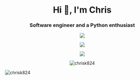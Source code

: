 <h1 align="center">Hi 👋, I'm Chris</h1>
<h3 align="center">Software engineer and a Python enthusiast</h3>

<p align="center">
  <img align="center" src="https://github-readme-stats-chrisk824.vercel.app/api?username=chrisK824&show_icons=true&count_private=true&include_all_commits=true&theme=dark&card_width=500&dummy=unused" />
</p>


<p align="center">
  <img align="center" src="https://github-readme-stats-chrisk824.vercel.app/api/top-langs?username=chrisK824&card_width=500&langs_count=10&dummy=unused" />
</p>


<p align="center">
  <img align="center" src="https://github-readme-stats-chrisk824.vercel.app/api/wakatime?username=chrisK824&custom_title=Time%20spent%20since%2023-03-2023&dummy=unused"/>
</p>


<p align="center"><img align="center" src="https://streak-stats.demolab.com/?user=chrisK824&theme=highcontrast&dummy=unused" alt="chrisk824" /></p>

<p align="v"><img align="center" src="[https://streak-stats.demolab.com/?user=chrisK824&theme=highcontrast](https://komarev.com/ghpvc/?username=chrisK824)&dummy=unused" alt="chrisk824" /></p>


